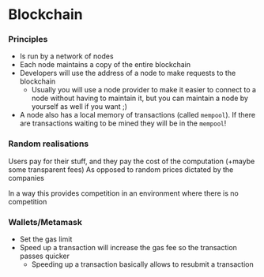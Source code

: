 # Blockchain

### Principles
- Is run by a network of nodes
- Each node maintains a copy of the entire blockchain
- Developers will use the address of a node to make requests to the blockchain
  - Usually you will use a node provider to make it easier to connect to a node without having to maintain it, but you can maintain a node by yourself as well if you want ;)
- A node also has a local memory of transactions (called `mempool`). If there are transactions waiting to be mined they will be in the `mempool`!

### Random realisations

Users pay for their stuff, and they pay the cost of the computation (+maybe some transparent fees)
As opposed to random prices dictated by the companies

In a way this provides competition in an environment where there is no competition

### Wallets/Metamask
- Set the gas limit
- Speed up a transaction will increase the gas fee so the transaction passes quicker
  - Speeding up a transaction basically allows to resubmit a transaction